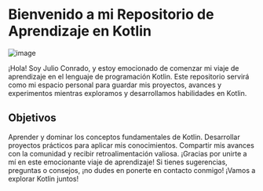 # Bienvenido a mi Repositorio de Aprendizaje en Kotlin
![image](https://github.com/conradojuliosisnero/Kotlin-repository/assets/111514635/4ce5207a-5c41-4746-b441-2674184e8f5e)

¡Hola! Soy Julio Conrado, y estoy emocionado de comenzar mi viaje de aprendizaje en el lenguaje de programación Kotlin. Este repositorio servirá como mi espacio personal para guardar mis proyectos, avances y experimentos mientras exploramos y desarrollamos habilidades en Kotlin.

## Objetivos
Aprender y dominar los conceptos fundamentales de Kotlin.
Desarrollar proyectos prácticos para aplicar mis conocimientos.
Compartir mis avances con la comunidad y recibir retroalimentación valiosa.
¡Gracias por unirte a mí en este emocionante viaje de aprendizaje! Si tienes sugerencias, preguntas o consejos, ¡no dudes en ponerte en contacto conmigo! ¡Vamos a explorar Kotlin juntos!





